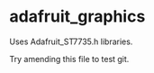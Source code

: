 adafruit_graphics
=================

Uses Adafruit_ST7735.h libraries.

Try amending this file to test git.
